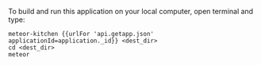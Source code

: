 To build and run this application on your local computer, open terminal and type:

```
meteor-kitchen {{urlFor 'api.getapp.json' applicationId=application._id}} <dest_dir>
cd <dest_dir>
meteor
```
